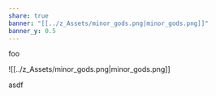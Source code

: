 ```yaml
---
share: true
banner: "[[../z_Assets/minor_gods.png|minor_gods.png]]"
banner_y: 0.5
---
```

foo

![[../z_Assets/minor_gods.png|minor_gods.png]]

asdf
